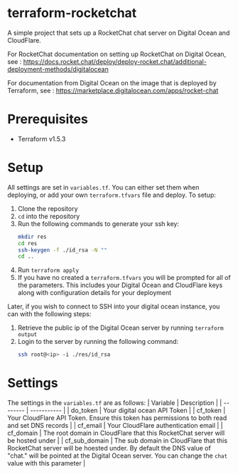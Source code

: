 # terraform-rocketchat

A simple project that sets up a RocketChat chat server on Digital Ocean and CloudFlare.

For RocketChat documentation on setting up RocketChat on Digital Ocean, see : https://docs.rocket.chat/deploy/deploy-rocket.chat/additional-deployment-methods/digitalocean

For documentation from Digital Ocean on the image that is deployed by Terraform, see : https://marketplace.digitalocean.com/apps/rocket-chat

# Prerequisites
- Terraform v1.5.3

# Setup
All settings are set in `variables.tf`. You can either set them when deploying, or add
your own `terraform.tfvars` file and deploy. To setup:

1. Clone the repository
2. `cd` into the repository 
3. Run the following commands to generate your ssh key:
    ```bash
    mkdir res
    cd res
    ssh-keygen -f ./id_rsa -N ""
    cd ..
    ```
4. Run `terraform apply`
5. If you have no created a `terraform.tfvars` you will be prompted for all of the parameters. This includes your Digital Ocean and CloudFlare keys along with configuration details for your deployment

Later, if you wish to connect to SSH into your digital ocean instance, you can with the following steps:

1. Retrieve the public ip of the Digital Ocean server by running `terraform output`
2. Login to the server by running the following command:
    ```bash
    ssh root@<ip> -i ./res/id_rsa
    ```

# Settings
The settings in the `variables.tf` are as follows:
| Variable | Description |
| -------- | ----------- |
| do_token | Your digital ocean API Token |
| cf_token | Your CloudFlare API Token. Ensure this token has permissions to both read and set DNS records |
| cf_email | Your CloudFlare authentication email |
| cf_domain | The root domain in CloudFlare that this RocketChat server will be hosted under |
| cf_sub_domain | The sub domain in CloudFlare that this RocketChat server will be hoested under. By default the DNS value of "chat.<your domain>" will be pointed at the Digital Ocean server. You can change the `chat` value with this parameter |
